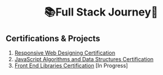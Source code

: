 <h1 align="center">
	📚Full Stack Journey🚀
</h1>

## Certifications & Projects
1. [Responsive Web Designing Certification](https://github.com/abhiramready/Full-Stack-Journey/tree/main/1%20-%20Responsive%20Web%20Designing)
2. [JavaScript Algorithms and Data Structures Certification](https://github.com/abhiramready/Full-Stack-Journey/tree/main/2%20-%20JavaScript%20Algorithms%20and%20Data%20Structures)
3. [Front End Libraries Certification](https://github.com/abhiramready/Full-Stack-Journey/tree/main/3%20-%20Front%20End%20Libraries) [In Progress]
